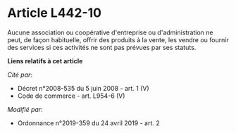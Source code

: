 # Article L442-10

Aucune association ou coopérative d'entreprise ou d'administration ne peut, de façon habituelle, offrir des produits à la
vente, les vendre ou fournir des services si ces activités ne sont pas prévues par ses statuts.

**Liens relatifs à cet article**

_Cité par_:

  - Décret n°2008-535 du 5 juin 2008 - art. 1 (V)
  - Code de commerce - art. L954-6 (V)

_Modifié par_:

  - Ordonnance n°2019-359 du 24 avril 2019 - art. 2
